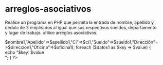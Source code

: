 # arreglos-asociativos
Realice un programa en PHP que permita la entrada de nombre, apellido y cedula de 3 empleados al igual que sus respectivos sueldos, departamento y lugar de trabajo. utilice arreglos asociativos.

<?php
	$nombre1=$_POST['name'];
	$apellido1=$_POST['lastname'];
	$ci1=$_POST['ci'];
	$sueldo1=$_POST['salary'];
	$direccion1=$_POST['direction'];
	$oficina1=$_POST['office'];
	
	$datos1 = array("Nombre"=>$nombre1,"Apellido"=>$apellido1,"CI"=>$ci1,"Sueldo"=>$sueldo1,"Dirección"=>$direccion1,"Oficina"=>$oficina1);
	
	foreach ($datos1 as $key => $value) {
		echo "$key: $value <br>";
	}
?>
